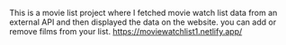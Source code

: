 This is a movie list project where I fetched movie watch list data from an external API and then displayed the data on the website. you can add or remove films from your list.                                                                                 https://moviewatchlist1.netlify.app/      
 
